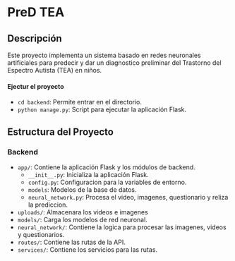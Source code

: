 # PreD TEA

## Descripción
Este proyecto implementa un sistema basado en redes neuronales artificiales para predecir y dar un diagnostico preliminar del Trastorno del Espectro Autista (TEA) en niños.

#### Ejectur el proyecto
- `cd backend`: Permite entrar en el directorio.
- `python manage.py`: Script para ejecutar la aplicación Flask.

## Estructura del Proyecto

### Backend
- `app/`: Contiene la aplicación Flask y los módulos de backend.
  - `__init__.py`: Inicializa la aplicación Flask.
  - `config.py`: Configuracion para la variables de entorno.
  - `models`: Modelos de la base de datos.
  - `neural_network.py`: Procesa el video, imagenes, questionario y reliza la prediccion.
- `uploads/`: Almacenara los videos e imagenes
- `models/`: Carga los modelos de red neuronal.
- `neural_network/`: Contiene la logica para procesar las imagenes, videos y questionarios.
- `routes/`: Contiene las rutas de la API.
- `services/`: Contiene los servicios para las rutas.